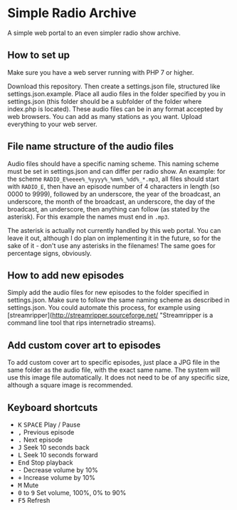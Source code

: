 # Simple Radio Archive

A simple web portal to an even simpler radio show archive.


## How to set up

Make sure you have a web server running with PHP 7 or higher.

Download this repository. Then create a settings.json file, structured like settings.json.example. Place all audio files in the folder specified by you in settings.json (this folder should be a subfolder of the folder where index.php is located). These audio files can be in any format accepted by web browsers. You can add as many stations as you want. Upload everything to your web server.


## File name structure of the audio files

Audio files should have a specific naming scheme. This naming scheme must be set in settings.json and can differ per radio show. An example: for the scheme `RADIO_E%eeee%_%yyyy%_%mm%_%dd%_*.mp3`, all files should start with `RADIO_E`, then have an episode number of 4 characters in length (so 0000 to 9999), followed by an underscore, the year of the broadcast, an underscore, the month of the broadcast, an underscore, the day of the broadcast, an underscore, then anything can follow (as stated by the asterisk). For this example the names must end in `.mp3`.

The asterisk is actually not currently handled by this web portal. You can leave it out, although I do plan on implementing it in the future, so for the sake of it - don't use any asterisks in the filenames! The same goes for percentage signs, obviously.


## How to add new episodes

Simply add the audio files for new episodes to the folder specified in settings.json. Make sure to follow the same naming scheme as described in settings.json. You could automate this process, for example using [streamripper](http://streamripper.sourceforge.net/ "Streamripper is a command line tool that rips internetradio streams).


## Add custom cover art to episodes

To add custom cover art to specific episodes, just place a JPG file in the same folder as the audio file, with the exact same name. The system will use this image file automatically. It does not need to be of any specific size, although a square image is recommended.


## Keyboard shortcuts

- <kbd>K</kbd> <kbd>SPACE</kbd> Play / Pause
- <kbd>,</kbd> Previous episode
- <kbd>.</kbd> Next episode
- <kbd>J</kbd> Seek 10 seconds back
- <kbd>L</kbd> Seek 10 seconds forward
- <kbd>End</kbd> Stop playback
- <kbd>-</kbd> Decrease volume by 10%
- <kbd>+</kbd> Increase volume by 10%
- <kbd>M</kbd> Mute
- <kbd>0</kbd> to <kbd>9</kbd> Set volume, 100%, 0% to 90%
- <kbd>F5</kbd> Refresh